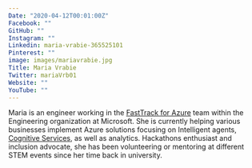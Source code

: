 ```yaml
---
Date: "2020-04-12T00:01:00Z"
Facebook: ""
GitHub: ""
Instagram: ""
Linkedin: maria-vrabie-365525101
Pinterest: ""
image: images/mariavrabie.jpg
Title: Maria Vrabie
Twitter: mariaVrb01
Website: ""
YouTube: ""
---
```

Maria is an engineer working in the [FastTrack for Azure](https://azure.microsoft.com/en-gb/programs/azure-fasttrack/) team within the Engineering organization at Microsoft. She is currently helping various businesses implement Azure solutions focusing on Intelligent agents, [Cognitive Services](https://docs.microsoft.com/en-gb/azure/cognitive-services/), as well as analytics. Hackathons enthusiast and inclusion advocate, she has been volunteering or mentoring at different STEM events since her time back in university.